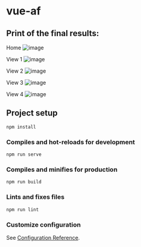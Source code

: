 # vue-af
 
## Print of the final results:
Home
![image](https://user-images.githubusercontent.com/65422447/143784681-5f3be7f9-d607-4b73-81ad-93fdc7e70371.png)

View 1 
![image](https://user-images.githubusercontent.com/65422447/144773713-42c60498-7e53-42c3-ba2d-80b4a78f1d85.png)

View 2
![image](https://user-images.githubusercontent.com/65422447/144773912-01ea803f-4f79-4141-9630-49f1e44bd340.png)

View 3
![image](https://user-images.githubusercontent.com/65422447/144773938-ce8b4482-b865-4790-b640-6c2ad6160e43.png)

View 4
![image](https://user-images.githubusercontent.com/65422447/144773953-a9fbbf86-2209-4037-8820-f17138920e94.png)


## Project setup
```
npm install
```

### Compiles and hot-reloads for development
```
npm run serve
```

### Compiles and minifies for production
```
npm run build
```

### Lints and fixes files
```
npm run lint
```

### Customize configuration
See [Configuration Reference](https://cli.vuejs.org/config/).
